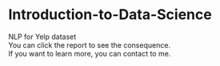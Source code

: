 # Introduction-to-Data-Science
NLP for Yelp dataset  
You can click the report to see the consequence.  
If you want to learn more, you can contact to me.  
